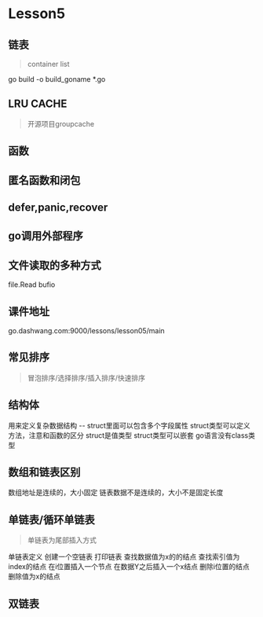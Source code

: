 # Lesson5

## 链表

> container list


go build -o build_goname *.go


## LRU CACHE 

> 开源项目groupcache



## 函数


## 匿名函数和闭包


## defer,panic,recover


## go调用外部程序


## 文件读取的多种方式
file.Read
bufio


## 课件地址

go.dashwang.com:9000/lessons/lesson05/main


## 常见排序

> 冒泡排序/选择排序/插入排序/快速排序


## 结构体

用来定义复杂数据结构
-- struct里面可以包含多个字段属性
struct类型可以定义方法，注意和函数的区分
struct是值类型
struct类型可以嵌套
go语言没有class类型


## 数组和链表区别

数组地址是连续的，大小固定
链表数据不是连续的，大小不是固定长度



## 单链表/循环单链表 

> 单链表为尾部插入方式

单链表定义
创建一个空链表
打印链表
查找数据值为x的的结点
查找索引值为index的结点
在i位置插入一个节点
在数据Y之后插入一个x结点
删除i位置的结点
删除值为x的结点



## 双链表








